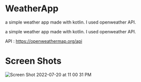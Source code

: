 # WeatherApp
a simple weather app made with kotlin. I used openweather API.  

a simple weather app made with kotlin. I used openweather API.

API : https://openweathermap.org/api


# Screen Shots

![Screen Shot 2022-07-20 at 11 00 31 PM](https://user-images.githubusercontent.com/84420804/180041014-c0fddcd2-b72d-4f0d-9eb5-074b056b4bd3.png)
